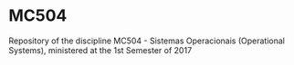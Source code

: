 # MC504
Repository of the discipline MC504 - Sistemas Operacionais (Operational Systems), ministered at the 1st Semester of 2017
